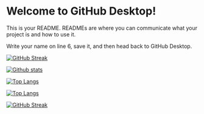# Welcome to GitHub Desktop!

This is your README. READMEs are where you can communicate what your project is and how to use it.

Write your name on line 6, save it, and then head back to GitHub Desktop.

[![GitHub Streak](https://streak-stats.demolab.com/?user=hulyamr13&theme=tokyonight)](https://github.com/Hulyamr13)

[![Github stats](https://github-readme-stats.vercel.app/api?username=Hulyamr13&theme=tokyonight)](https://github.com/Hulyamr13)

[![Top Langs](https://github-readme-stats.vercel.app/api/top-langs/?username=hulyamr13&hide_progress=true&theme=tokyonight)](https://github.com/Hulyamr13)

[![Top Langs](https://github-readme-stats.vercel.app/api/top-langs/?username=hulyamr13&langs_count=8&theme=tokyonight)](https://github.com/Hulyamr13)

[![GitHub Streak](https://streak-stats.demolab.com/?user=hulyamr13&theme=tokyonight)](https://github.com/Hulyamr13)
